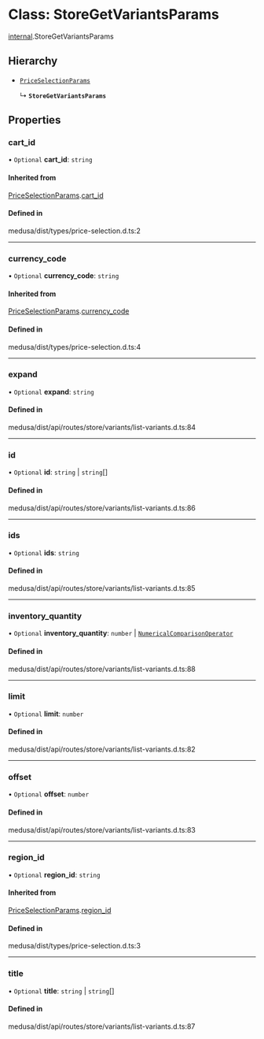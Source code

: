 # Class: StoreGetVariantsParams

[internal](../modules/internal-40.md).StoreGetVariantsParams

## Hierarchy

- [`PriceSelectionParams`](internal-30.PriceSelectionParams.md)

  ↳ **`StoreGetVariantsParams`**

## Properties

### cart\_id

• `Optional` **cart\_id**: `string`

#### Inherited from

[PriceSelectionParams](internal-30.PriceSelectionParams.md).[cart_id](internal-30.PriceSelectionParams.md#cart_id)

#### Defined in

medusa/dist/types/price-selection.d.ts:2

___

### currency\_code

• `Optional` **currency\_code**: `string`

#### Inherited from

[PriceSelectionParams](internal-30.PriceSelectionParams.md).[currency_code](internal-30.PriceSelectionParams.md#currency_code)

#### Defined in

medusa/dist/types/price-selection.d.ts:4

___

### expand

• `Optional` **expand**: `string`

#### Defined in

medusa/dist/api/routes/store/variants/list-variants.d.ts:84

___

### id

• `Optional` **id**: `string` \| `string`[]

#### Defined in

medusa/dist/api/routes/store/variants/list-variants.d.ts:86

___

### ids

• `Optional` **ids**: `string`

#### Defined in

medusa/dist/api/routes/store/variants/list-variants.d.ts:85

___

### inventory\_quantity

• `Optional` **inventory\_quantity**: `number` \| [`NumericalComparisonOperator`](internal-27.NumericalComparisonOperator.md)

#### Defined in

medusa/dist/api/routes/store/variants/list-variants.d.ts:88

___

### limit

• `Optional` **limit**: `number`

#### Defined in

medusa/dist/api/routes/store/variants/list-variants.d.ts:82

___

### offset

• `Optional` **offset**: `number`

#### Defined in

medusa/dist/api/routes/store/variants/list-variants.d.ts:83

___

### region\_id

• `Optional` **region\_id**: `string`

#### Inherited from

[PriceSelectionParams](internal-30.PriceSelectionParams.md).[region_id](internal-30.PriceSelectionParams.md#region_id)

#### Defined in

medusa/dist/types/price-selection.d.ts:3

___

### title

• `Optional` **title**: `string` \| `string`[]

#### Defined in

medusa/dist/api/routes/store/variants/list-variants.d.ts:87

